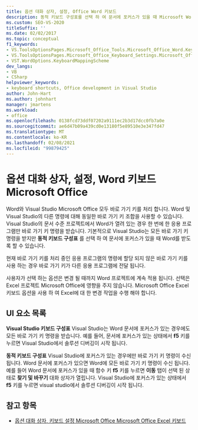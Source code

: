 ```yaml
---
title: 옵션 대화 상자, 설정, Office Word 키보드
description: 동적 키보드 구성표를 선택 하 여 문서에 포커스가 있을 때 Microsoft Word에서 바로 가기 키 명령을 받도록 설정 하는 방법에 대해 알아봅니다.
ms.custom: SEO-VS-2020
titleSuffix: ''
ms.date: 02/02/2017
ms.topic: conceptual
f1_keywords:
- VS.ToolsOptionsPages.Microsoft_Office_Tools.Microsoft_Office_Word.Keyboard
- VS.ToolsOptionsPages.Microsoft_Office_Keyboard_Settings.Microsoft_Office_Word_Keyboard
- VST.WordOptions.KeyboardMappingScheme
dev_langs:
- VB
- CSharp
helpviewer_keywords:
- keyboard shortcuts, Office development in Visual Studio
author: John-Hart
ms.author: johnhart
manager: jmartens
ms.workload:
- office
ms.openlocfilehash: 0138fcd73ddf07202a9111ec2b3d17dcc0fb7a0e
ms.sourcegitcommit: ae6d47b09a439cd0e13180f5e89510e3e347fd47
ms.translationtype: MT
ms.contentlocale: ko-KR
ms.lasthandoff: 02/08/2021
ms.locfileid: "99879425"
---
```

# <a name="microsoft-office-word-keyboard-settings-options-dialog-box"></a>옵션 대화 상자, 설정, Word 키보드 Microsoft Office
  Word와 Visual Studio Microsoft Office 모두 바로 가기 키를 처리 합니다. Word 및 Visual Studio의 다른 명령에 대해 동일한 바로 가기 키 조합을 사용할 수 있습니다. Visual Studio의 문서 수준 프로젝트에서 Word가 열려 있는 경우 한 번에 한 응용 프로그램만 바로 가기 키 명령을 받습니다. 기본적으로 Visual Studio는 모든 바로 가기 키 명령을 받지만 **동적 키보드 구성표** 를 선택 하 여 문서에 포커스가 있을 때 Word를 받도록 할 수 있습니다.

 현재 바로 가기 키를 처리 중인 응용 프로그램의 명령에 할당 되지 않은 바로 가기 키를 사용 하는 경우 바로 가기 키가 다른 응용 프로그램에 전달 됩니다.

 사용자가 선택 하는 옵션은 변경 될 때까지 Word 프로젝트에 계속 적용 됩니다. 선택은 Excel 프로젝트 Microsoft Office에 영향을 주지 않습니다. Microsoft Office Excel 키보드 옵션을 사용 하 여 Excel에 대 한 변경 작업을 수행 해야 합니다.

## <a name="uielement-list"></a>UI 요소 목록
 **Visual Studio 키보드 구성표** Visual Studio는 Word 문서에 포커스가 있는 경우에도 모든 바로 가기 키 명령을 받습니다. 예를 들어, 문서에 포커스가 있는 상태에서 **f5** 키를 누르면 Visual Studio에서 솔루션 디버깅이 시작 됩니다.

 **동적 키보드 구성표** Visual Studio에 포커스가 있는 경우에만 바로 가기 키 명령이 수신 됩니다. Word 문서에 포커스가 있으면 Word에 모든 바로 가기 키 명령이 수신 됩니다. 예를 들어 Word 문서에 포커스가 있을 때 함수 키 **f5** 키를 누르면 **이동** 탭이 선택 된 상태로 **찾기 및 바꾸기** 대화 상자가 열립니다. Visual Studio에 포커스가 있는 상태에서 **f5** 키를 누르면 visual studio에서 솔루션 디버깅이 시작 됩니다.

## <a name="see-also"></a>참고 항목
- [옵션 대화 상자, 키보드 설정 Microsoft Office Microsoft Office Excel 키보드](../vsto/microsoft-office-excel-keyboard-microsoft-office-keyboard-settings-options-dialog-box.md)

